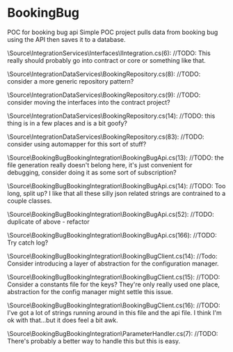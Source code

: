 # BookingBug
POC for booking bug api
Simple POC project pulls data from booking bug using the API then saves it to a database.

\Source\IntegrationServices\Interfaces\IIntegration.cs(6):    //TODO: This really should probably go into contract or core or something like that.

\Source\IntegrationDataServices\BookingRepository.cs(8):    //TODO: consider a more generic repository pattern?

\Source\IntegrationDataServices\BookingRepository.cs(9):    //TODO: consider moving the interfaces into the contract project?

\Source\IntegrationDataServices\BookingRepository.cs(14):        //TODO: this thing is in a few places and is a bit goofy?

\Source\IntegrationDataServices\BookingRepository.cs(83):        //TODO: consider using automapper for this sort of stuff?

\Source\BookingBugBookingIntegration\BookingBugApi.cs(13):    //TODO: the file generation really doesn't belong here, it's just convenient for debugging, consider doing it as some sort of subscription?

\Source\BookingBugBookingIntegration\BookingBugApi.cs(14):    //TODO: Too long, split up? I like that all these silly json related strings are contrained to a couple classes.

\Source\BookingBugBookingIntegration\BookingBugApi.cs(52):                //TODO: duplicate of above - refactor

\Source\BookingBugBookingIntegration\BookingBugApi.cs(166):                //TODO: Try catch log?

\Source\BookingBugBookingIntegration\BookingBugClient.cs(14):        //Todo: Consider introducing a layer of abstraction for the configuration manager.

\Source\BookingBugBookingIntegration\BookingBugClient.cs(15):        //TODO: Consider a constants file for the keys? They're only really used one place, abstraction for the config manager might settle this issue.

\Source\BookingBugBookingIntegration\BookingBugClient.cs(16):        //TODO: I've got a lot of strings running around in this file and the api file. I think I'm ok with that...but it does feel a bit awk.

\Source\BookingBugBookingIntegration\ParameterHandler.cs(7):    //TODO: There's probably a better way to handle this but this is easy.
  
